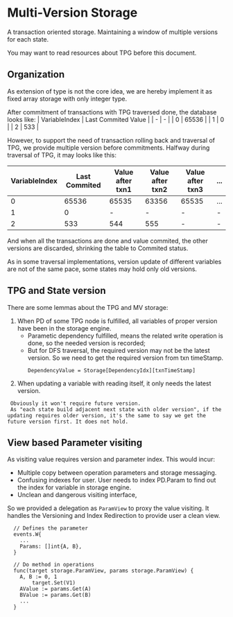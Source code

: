 # Multi-Version Storage

A transaction oriented storage. Maintaining a window of multiple versions for each state.

You may want to read resources about TPG before this document.

## Organization

As extension of type is not the core idea, we are hereby implement it as fixed array storage with only integer type.

After commitment of transactions with TPG traversed done, the database looks like:
| VariableIndex | Last Commited Value | 
| - | - |
| 0 | 65536 |
| 1 | 0 |
| 2 | 533 |

However, to support the need of transaction rolling back and traversal of TPG, we provide multiple version before commitments. Halfway during traversal of TPG, it may looks like this:

| VariableIndex | Last Commited | Value after txn1 | Value after txn2 | Value after txn3 | ... |
| - | - | - | - | - | - |
| 0 | 65536 | 65535 | 63356 | 65535 | ... |
| 1 | 0 | - | - | - | - | - | - |
| 2 | 533 | 544 | 555 | - | - |

And when all the transactions are done and value commited, the other versions are discarded, shrinking the table to Commited status.

As in some traversal implementations, version update of different variables are not of the same pace, some states may hold only old versions.

## TPG and State version

There are some lemmas about the TPG and MV storage:
1. When PD of some TPG node is fulfilled, all variables of proper version have been in the storage engine. 
   - Parametic dependency fulfilled, means the related write operation is done, so the needed version is recorded;
   - But for DFS traversal, the required version may not be the latest version. So we need to get the required version from txn timeStamp.
     ```
	 DependencyValue = Storage[DependencyIdx][txnTimeStamp]
     ```
2. When updating a variable with reading itself, it only needs the latest version.  
  ```
   Obviously it won't require future version. 
   As "each state build adjacent next state with older version", if the updating requires older version, it's the same to say we get the future version first. It does not hold.
  ```

## View based Parameter visiting

As visiting value requires version and parameter index. This would incur:
- Multiple copy between operation parameters and storage messaging.
- Confusing indexes for user. User needs to index PD.Param to find out the index for variable in storage engine. 
- Unclean and dangerous visiting interface,

So we provided a delegation as `ParamView` to proxy the value visiting. It handles the Versioning and Index Redirection to provide user a clean view.

```golang
  // Defines the parameter
  events.W{
    ...
    Params: []int{A, B},
  }

  // Do method in operations
  func(target storage.ParamView, params storage.ParamView) {
    A, B := 0, 1
		target.Set(V1)
    AValue := params.Get(A)
    BValue := params.Get(B)
    ...
  }
```